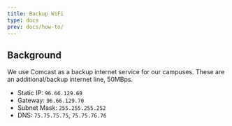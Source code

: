 ```yaml
---
title: Backup WiFi
type: docs
prev: docs/how-to/
---
```



## Background
We use Comcast as a backup internet service for our campuses. These are an additional/backup internet line, 50MBps.

* Static IP:		`96.66.129.69`
* Gateway:		`96.66.129.70`
* Subnet Mask:	`255.255.255.252`
* DNS:		`75.75.75.75`, `75.75.76.76`
